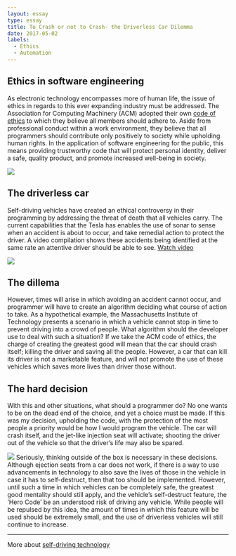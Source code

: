 ```yaml
---
layout: essay
type: essay
title: To Crash or not to Crash- the Driverless Car Dilemma
date: 2017-05-02
labels:
  - Ethics
  - Automation
---
```


## Ethics in software engineering

As electronic technology encompasses more of human life, the issue of ethics in regards to this ever expanding industry must be addressed.
The Association for Computing Machinery (ACM) adopted their own <a href="http://www.acm.org/about/se-code">code of ethics</a> to which they believe all members should adhere to. Aside from professional conduct within a work environment, they believe that all programmers should contribute only positively to society while upholding human rights. In the application of software engineering for the public, this means providing trustworthy code that will protect personal identity, deliver a safe, quality product, and promote increased well-being in society. 

<img class="ui medium left floated image" src="https://s.yimg.com/ny/api/res/1.2/d7aVvTdZYr45VpZ24qwLdg--/YXBwaWQ9aGlnaGxhbmRlcjtzbT0x/http://l.yimg.com/cd/resizer/2.0/original/HPxse2e00siqKYsXh1S3EFRi5sU">

## The driverless car

Self-driving vehicles have created an ethical controversy in their programming by addressing the threat of death that all vehicles carry. The current capabilities that the Tesla has enables the use of sonar to sense when an accident is about to occur, and take remedial action to protect the driver. 
A video compilation shows these accidents being identified at the same rate an attentive driver should be able to see. <a href="https://www.youtube.com/watch?v=WZ-d9k6JFA8"> Watch video</a>


<img class="ui medium right floated image" src="https://o.aolcdn.com/images/dims?quality=100&image_uri=http%3A%2F%2Fo.aolcdn.com%2Fhss%2Fstorage%2Fmidas%2F8a608924ef869de2eefc70a875e36ccb%2F205096662%2Fuber-self-driving-crash-fresco-news-ed.jpg&client=cbc79c14efcebee57402&signature=2bf6754b3a0e51cf48153f743bc143aa20cc4bd0">

## The dillema

However, times will arise in which avoiding an accident cannot occur, and programmer will have to create an algorithm deciding what course of action to take. As a hypothetical example, the Massachusetts Institute of Technology presents a scenario in which a vehicle cannot stop in time to prevent driving into a crowd of people. What algorithm should the developer use to deal with such a situation? If we take the ACM code of ethics, the charge of creating the greatest good will mean that the car should crash itself; killing the driver and saving all the people. However, a car that can kill its driver is not a marketable feature, and will not promote the use of these vehicles which saves more lives than driver those without. 

## The hard decision

With this and other situations, what should a programmer do? No one wants to be on the dead end of the choice, and yet a choice must be made. If this was my decision, upholding the code, with the protection of the most people a priority would be how I would program the vehicle. The car will crash itself, and the jet-like injection seat will activate; shooting the driver out of the vehicle so that the driver’s life may also be spared. 

<img class="ui small circular left floated image" src="https://i.ytimg.com/vi/SPOFPj8iou8/hqdefault.jpg">
Seriously, thinking outside of the box is necessary in these decisions. Although ejection seats from a car does not work, if there is a way to use advancements in technology to also save the lives of those in the vehicle in case it has to self-destruct, then that too should be implemented. However, until such a time in which vehicles can be completely safe, the greatest good mentality should still apply, and the vehicle’s self-destruct feature, the ‘Hero Code’ be an understood risk of driving any vehicle. While people will be repulsed by this idea, the amount of times in which this feature will be used should be extremely small, and the use of driverless vehicles will still continue to increase.
<hr>

More about <a href="https://www.theguardian.com/technology/2015/sep/13/self-driving-cars-bmw-google-2020-driving">self-driving technology</a>

